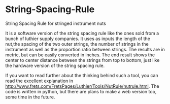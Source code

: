 # String-Spacing-Rule
String Spacing Rule for stringed instrument nuts

It is a software version of the string spacing rule like the ones sold from a bunch of luthier supply companies. It uses as inputs the length of the nut,the spacing of the two outer strings, the number of strings in the instrument as well as the proportion ratio between strings. The results are in metric, but can be easily converted in inches. The end result shows the center to center distance between the strings from top to bottom, just like the hardware version of the string spacing rule.

If you want to read further about the thinking behind such a tool, you can read the excellent explanation in http://www.frets.com/FretsPages/Luthier/Tools/NutRule/nutrule.html. The code is written in python, but there are plans to make a web version too, some time in the future.
